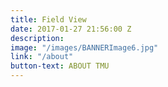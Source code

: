 ```yaml
---
title: Field View
date: 2017-01-27 21:56:00 Z
description: 
image: "/images/BANNERImage6.jpg"
link: "/about"
button-text: ABOUT TMU
---
```


